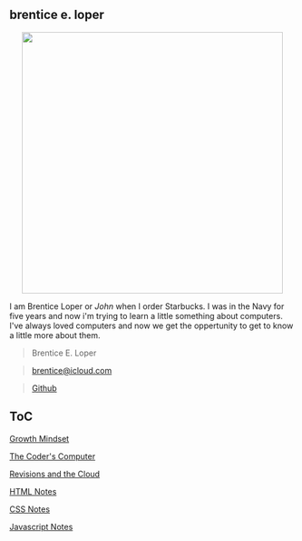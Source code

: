 ## brentice e. loper

<p align="center">
  <img width="460" height="460" src="https://avatars.githubusercontent.com/u/54426613?v=4">

I am Brentice Loper or *John* when I order Starbucks. I was in the Navy for five years and now i'm trying to learn a little something about computers. I've always loved computers and now we get the oppertunity to get to know a little more about them. 

  
  
> Brentice E. Loper

> brentice@icloud.com

> [Github](reading-notes.md)




## ToC

  [Growth Mindset](growthmindset.md)

  [The Coder's Computer](TheCodersComputer.md)
  
  [Revisions and the Cloud](RevisionAndCloud.md)
  
  [HTML Notes](HTMLnotes.md)

   [CSS Notes](CSSnotes.md)
  
  [Javascript Notes](JSNotes.md)
